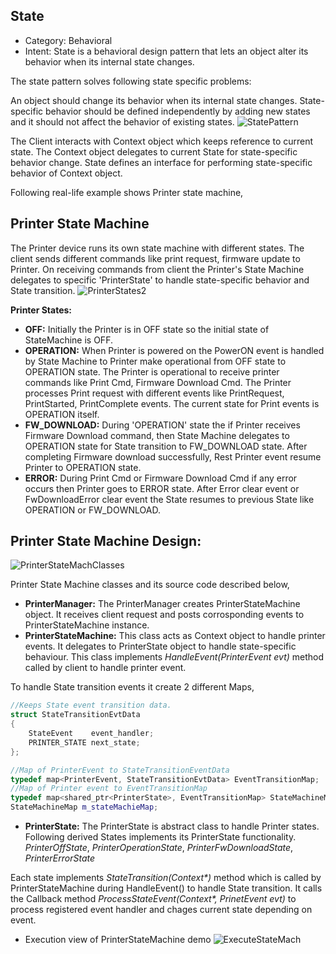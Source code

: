 ## State
* Category: Behavioral
* Intent:  State is a behavioral design pattern that lets an object alter its behavior when its internal state changes.
 
The state pattern solves following state specific problems:

An object should change its behavior when its internal state changes.
State-specific behavior should be defined independently by adding new states and it should not affect the behavior of existing states.
![StatePattern](https://user-images.githubusercontent.com/6056609/71622284-ae0b0e80-2bfa-11ea-9ef4-acaabdad4279.png)

The Client interacts with Context object which keeps reference to current state. The Context object delegates to current State for state-specific behavior change. State defines an interface for performing state-specific behavior of Context object.

Following real-life example shows Printer state machine,

## Printer State Machine
The Printer device runs its own state machine with different states. The client sends different commands like print request, firmware update to Printer. On receiving commands from client the Printer's State Machine delegates to specific 'PrinterState' to handle state-specific behavior and State transition.
![PrinterStates2](https://user-images.githubusercontent.com/6056609/71623008-941ffa80-2bff-11ea-9a37-f39aeb91343e.png)

**Printer States:**
* **OFF:** Initially the Printer is in OFF state so the initial state of StateMachine is OFF.
* **OPERATION:** When Printer is powered on the PowerON event is handled by State Machine to Printer make operational from OFF state to OPERATION state.
The Printer is operational to receive printer commands like Print Cmd, Firmware Download Cmd.
The Printer processes Print request with different events like PrintRequest, PrintStarted, PrintComplete events. The current state for Print events is OPERATION itself.
* **FW_DOWNLOAD:** During 'OPERATION' state the if Printer receives Firmware Download command, then State Machine delegates to OPERATION state for State transition to FW_DOWNLOAD state. After completing Firmware download successfully, Rest Printer event resume Printer to OPERATION state.
* **ERROR:** During Print Cmd or Firmware Download Cmd if any error occurs then Printer goes to ERROR state. After Error clear event or FwDownloadError clear event the State resumes to previous State like OPERATION or FW_DOWNLOAD.

## Printer State Machine Design:
![PrinterStateMachClasses](https://user-images.githubusercontent.com/6056609/71623438-9cc60000-2c02-11ea-91cb-4db9cfe4f698.png)

Printer State Machine classes and its source code described below,
* **PrinterManager:** The PrinterManager creates PrinterStateMachine object. It receives client request and posts corrosponding events to PrinterStateMachine instance.
* **PrinterStateMachine:** This class acts as Context object to handle printer events. It delegates to PrinterState object to handle state-specific behaviour. This class implements _HandleEvent(PrinterEvent evt)_ method called by client to handle printer event.

To handle State transition events it create 2 different Maps,
```C++
//Keeps State event transition data.
struct StateTransitionEvtData
{
	StateEvent    event_handler;
	PRINTER_STATE next_state;
};

//Map of PrinterEvent to StateTransitionEventData
typedef map<PrinterEvent, StateTransitionEvtData> EventTransitionMap;
//Map of Printer event to EventTransitionMap 
typedef map<shared_ptr<PrinterState>, EventTransitionMap> StateMachineMap;
StateMachineMap m_stateMachieMap;
```

* **PrinterState:** The PrinterState is abstract class to handle Printer states. Following derived States implements its PrinterState functionality.\
_PrinterOffState_,
_PrinterOperationState_,
_PrinterFwDownloadState_,
_PrinterErrorState_

Each state implements _StateTransition(Context*)_ method which is called by PrinterStateMachine during HandleEvent() to handle State transition. It calls the Callback method _ProcessStateEvent(Context*, PrinetEvent evt)_ to process registered event handler and chages current state depending on event.

* Execution view of PrinterStateMachine demo
![ExecuteStateMach](https://user-images.githubusercontent.com/6056609/71624040-891c9880-2c06-11ea-9e6f-bed5d405aea3.png)
